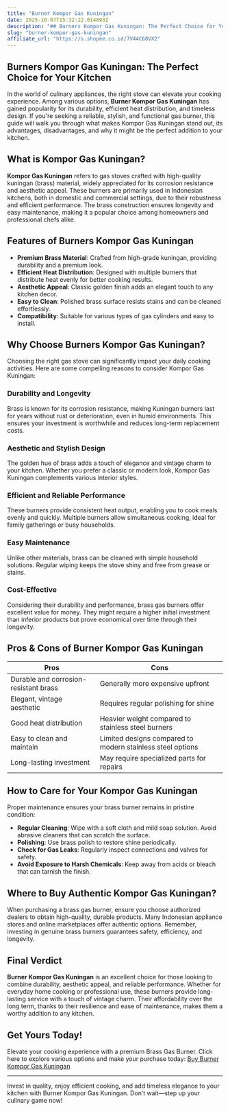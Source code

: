 ```yaml
---
title: "Burner Kompor Gas Kuningan"
date: 2025-10-07T15:32:22.014893Z
description: "## Burners Kompor Gas Kuningan: The Perfect Choice for Your Kitchen  ..."
slug: "burner-kompor-gas-kuningan"
affiliate_url: "https://s.shopee.co.id/7V44C68VX2"
---
```

## Burners Kompor Gas Kuningan: The Perfect Choice for Your Kitchen  

In the world of culinary appliances, the right stove can elevate your cooking experience. Among various options, **Burner Kompor Gas Kuningan** has gained popularity for its durability, efficient heat distribution, and timeless design. If you're seeking a reliable, stylish, and functional gas burner, this guide will walk you through what makes Kompor Gas Kuningan stand out, its advantages, disadvantages, and why it might be the perfect addition to your kitchen.  

## What is Kompor Gas Kuningan?  

**Kompor Gas Kuningan** refers to gas stoves crafted with high-quality kuningan (brass) material, widely appreciated for its corrosion resistance and aesthetic appeal. These burners are primarily used in Indonesian kitchens, both in domestic and commercial settings, due to their robustness and efficient performance. The brass construction ensures longevity and easy maintenance, making it a popular choice among homeowners and professional chefs alike.  

## Features of Burners Kompor Gas Kuningan  

- **Premium Brass Material**: Crafted from high-grade kuningan, providing durability and a premium look.  
- **Efficient Heat Distribution**: Designed with multiple burners that distribute heat evenly for better cooking results.  
- **Aesthetic Appeal**: Classic golden finish adds an elegant touch to any kitchen decor.  
- **Easy to Clean**: Polished brass surface resists stains and can be cleaned effortlessly.  
- **Compatibility**: Suitable for various types of gas cylinders and easy to install.  

## Why Choose Burners Kompor Gas Kuningan?  

Choosing the right gas stove can significantly impact your daily cooking activities. Here are some compelling reasons to consider Kompor Gas Kuningan:  

### Durability and Longevity  

Brass is known for its corrosion resistance, making Kuningan burners last for years without rust or deterioration, even in humid environments. This ensures your investment is worthwhile and reduces long-term replacement costs.  

### Aesthetic and Stylish Design  

The golden hue of brass adds a touch of elegance and vintage charm to your kitchen. Whether you prefer a classic or modern look, Kompor Gas Kuningan complements various interior styles.  

### Efficient and Reliable Performance  

These burners provide consistent heat output, enabling you to cook meals evenly and quickly. Multiple burners allow simultaneous cooking, ideal for family gatherings or busy households.  

### Easy Maintenance  

Unlike other materials, brass can be cleaned with simple household solutions. Regular wiping keeps the stove shiny and free from grease or stains.  

### Cost-Effective  

Considering their durability and performance, brass gas burners offer excellent value for money. They might require a higher initial investment than inferior products but prove economical over time through their longevity.  

## Pros & Cons of Burner Kompor Gas Kuningan  

| Pros                                    | Cons                                     |  
|-----------------------------------------|-----------------------------------------|  
| Durable and corrosion-resistant brass | Generally more expensive upfront     |  
| Elegant, vintage aesthetic            | Requires regular polishing for shine |  
| Good heat distribution                | Heavier weight compared to stainless steel burners |  
| Easy to clean and maintain            | Limited designs compared to modern stainless steel options |  
| Long-lasting investment               | May require specialized parts for repairs |  

## How to Care for Your Kompor Gas Kuningan  

Proper maintenance ensures your brass burner remains in pristine condition:  

- **Regular Cleaning**: Wipe with a soft cloth and mild soap solution. Avoid abrasive cleaners that can scratch the surface.  
- **Polishing**: Use brass polish to restore shine periodically.  
- **Check for Gas Leaks**: Regularly inspect connections and valves for safety.  
- **Avoid Exposure to Harsh Chemicals**: Keep away from acids or bleach that can tarnish the finish.  

## Where to Buy Authentic Kompor Gas Kuningan?  

When purchasing a brass gas burner, ensure you choose authorized dealers to obtain high-quality, durable products. Many Indonesian appliance stores and online marketplaces offer authentic options. Remember, investing in genuine brass burners guarantees safety, efficiency, and longevity.  

## Final Verdict  

**Burner Kompor Gas Kuningan** is an excellent choice for those looking to combine durability, aesthetic appeal, and reliable performance. Whether for everyday home cooking or professional use, these burners provide long-lasting service with a touch of vintage charm. Their affordability over the long term, thanks to their resilience and ease of maintenance, makes them a worthy addition to any kitchen.  

## Get Yours Today!  

Elevate your cooking experience with a premium Brass Gas Burner. Click here to explore various options and make your purchase today: [Buy Burner Kompor Gas Kuningan](https://s.shopee.co.id/7V44C68VX2)  

---

Invest in quality, enjoy efficient cooking, and add timeless elegance to your kitchen with Burner Kompor Gas Kuningan. Don’t wait—step up your culinary game now!